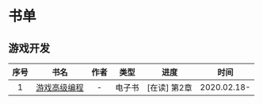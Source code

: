 # 书单

## 游戏开发
|序号  |    书名     |   作者    |  类型  | 进度  |  时间  |
|:---:|:-----------:|:--------:|:-----:|:-----:|:------:|
|1|[游戏高级编程](./[游戏脚本高级编程](Game.Scripting.Mastery).md)|-|电子书|[在读] 第2章|2020.02.18-|